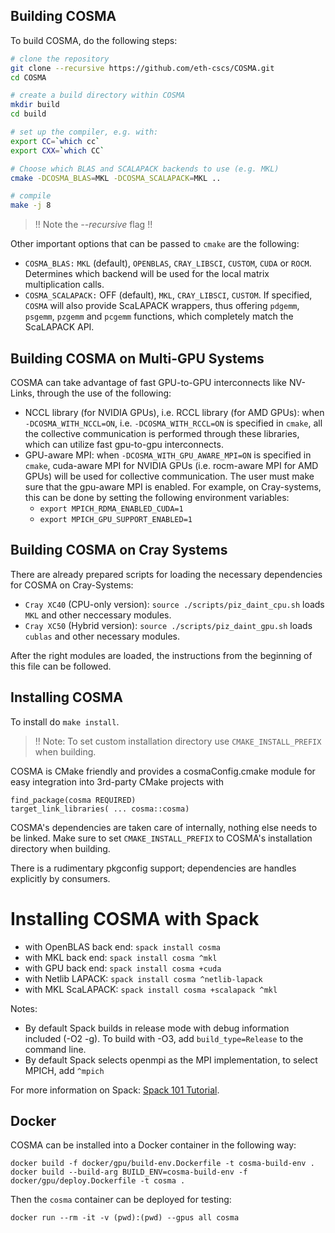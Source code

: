 ## Building COSMA

To build COSMA, do the following steps:
```bash
# clone the repository
git clone --recursive https://github.com/eth-cscs/COSMA.git
cd COSMA

# create a build directory within COSMA
mkdir build
cd build

# set up the compiler, e.g. with:
export CC=`which cc`
export CXX=`which CC`

# Choose which BLAS and SCALAPACK backends to use (e.g. MKL)
cmake -DCOSMA_BLAS=MKL -DCOSMA_SCALAPACK=MKL ..

# compile
make -j 8
```
> !! Note the *--recursive* flag !!

Other important options that can be passed to `cmake` are the following:
- `COSMA_BLAS:` `MKL` (default), `OPENBLAS`, `CRAY_LIBSCI`, `CUSTOM`, `CUDA` or `ROCM`. Determines which backend will be used for the local matrix multiplication calls.
- `COSMA_SCALAPACK:` OFF (default), `MKL`, `CRAY_LIBSCI`, `CUSTOM`. If specified, `COSMA` will also provide ScaLAPACK wrappers, thus offering `pdgemm`, `psgemm`, `pzgemm` and `pcgemm` functions, which completely match the ScaLAPACK API.

## Building COSMA on Multi-GPU Systems

COSMA can take advantage of fast GPU-to-GPU interconnects like NV-Links, through the use of the following:
- NCCL library (for NVIDIA GPUs), i.e. RCCL library (for AMD GPUs): when `-DCOSMA_WITH_NCCL=ON`, i.e. `-DCOSMA_WITH_RCCL=ON` is specified in `cmake`, all the collective communication is performed through these libraries, which can utilize fast gpu-to-gpu interconnects.
- GPU-aware MPI: when `-DCOSMA_WITH_GPU_AWARE_MPI=ON` is specified in `cmake`, cuda-aware MPI for NVIDIA GPUs (i.e. rocm-aware MPI for AMD GPUs) will be used for collective communication. The user must make sure that the gpu-aware MPI is enabled. For example, on Cray-systems, this can be done by setting the following environment variables: 
    - `export MPICH_RDMA_ENABLED_CUDA=1`
    - `export MPICH_GPU_SUPPORT_ENABLED=1`

## Building COSMA on Cray Systems

There are already prepared scripts for loading the necessary dependencies for COSMA on Cray-Systems:
- `Cray XC40` (CPU-only version): `source ./scripts/piz_daint_cpu.sh` loads `MKL` and other neccessary modules.
- `Cray XC50` (Hybrid version): `source ./scripts/piz_daint_gpu.sh` loads `cublas` and other necessary modules.

After the right modules are loaded, the instructions from the beginning of this file can be followed.

## Installing COSMA

To install do `make install`.

> !! Note: To set custom installation directory use `CMAKE_INSTALL_PREFIX` when building.

COSMA is CMake friendly and provides a cosmaConfig.cmake module for easy
integration into 3rd-party CMake projects with

```
find_package(cosma REQUIRED)
target_link_libraries( ... cosma::cosma)
```

COSMA's dependencies are taken care of internally, nothing else needs to be
linked. Make sure to set `CMAKE_INSTALL_PREFIX` to COSMA's installation directory
when building.

There is a rudimentary pkgconfig support; dependencies are handles explicitly by
consumers.

# Installing COSMA with Spack

- with OpenBLAS back end: `spack install cosma`
- with MKL back end:      `spack install cosma ^mkl`
- with GPU back end:      `spack install cosma +cuda`
- with Netlib LAPACK:     `spack install cosma ^netlib-lapack`
- with MKL ScaLAPACK:     `spack install cosma +scalapack ^mkl`

Notes:
- By default Spack builds in release mode with debug information included (-O2
  -g). To build with -O3, add `build_type=Release` to the command line.
- By default Spack selects openmpi as the MPI implementation, to select MPICH,
  add `^mpich`

For more information on Spack: [Spack 101 Tutorial](https://spack.readthedocs.io/en/latest/tutorial.html).

## Docker

COSMA can be installed into a Docker container in the following way:

```
docker build -f docker/gpu/build-env.Dockerfile -t cosma-build-env .
docker build --build-arg BUILD_ENV=cosma-build-env -f docker/gpu/deploy.Dockerfile -t cosma .
```

Then the `cosma` container can be deployed for testing:

```
docker run --rm -it -v (pwd):(pwd) --gpus all cosma
```
